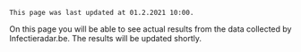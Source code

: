 `This page was last updated at 01.2.2021 10:00.`

On this page you will be able to see actual results from the data collected by Infectieradar.be. The results will be updated shortly.
